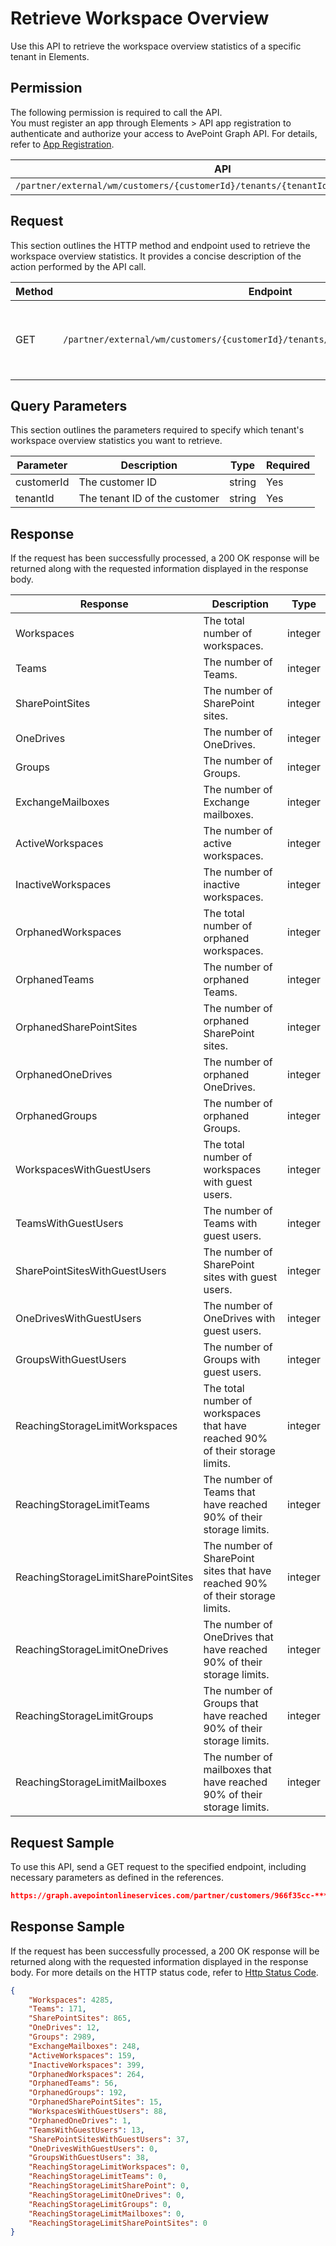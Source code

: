# Retrieve Workspace Overview

Use this API to retrieve the workspace overview statistics of a specific tenant in Elements.  

## Permission  

The following permission is required to call the API.  
You must register an app through Elements > API app registration to authenticate and authorize your access to AvePoint Graph API. For details, refer to [App Registration](https://cdn.avepoint.com/assets/apelements-webhelp/avepoint-elements-for-partners/index.htm#!Documents/appregistration.htm).

| API | Permission |
|-----------|-----------|
| `/partner/external/wm/customers/{customerId}/tenants/{tenantId}/overview/workspace` | partner.wm.read.all |  


## Request

This section outlines the HTTP method and endpoint used to retrieve the workspace overview statistics. It provides a concise description of the action performed by the API call.

| Method | Endpoint | Description |
|-----------|-----------|-----------|
|GET|`/partner/external/wm/customers/{customerId}/tenants/{tenantId}/overview/workspace`|Retrieves statistics of workspcaes for a specific tenant.|

## Query Parameters

This section outlines the parameters required to specify which tenant's workspace overview statistics you want to retrieve.

| Parameter | Description | Type | Required |
| --- | --- | --- | --- |
| customerId | The customer ID | string | Yes |
| tenantId | The tenant ID of the customer | string | Yes |


## Response

If the request has been successfully processed, a 200 OK response will be returned along with the requested information displayed in the response body.

| Response | Description | Type |
| --- | --- | --- |
| Workspaces | The total number of workspaces. | integer |
| Teams | The number of Teams. | integer |
| SharePointSites | The number of SharePoint sites.  | integer |
| OneDrives | The number of OneDrives. | integer |
| Groups | The number of Groups. | integer |
| ExchangeMailboxes | The number of Exchange mailboxes. | integer |
| ActiveWorkspaces | The number of active workspaces. | integer |
| InactiveWorkspaces | The number of inactive workspaces. | integer |
| OrphanedWorkspaces | The total number of orphaned workspaces. | integer |
| OrphanedTeams | The number of orphaned Teams. | integer |
| OrphanedSharePointSites | The number of orphaned SharePoint sites. | integer |
| OrphanedOneDrives | The number of orphaned OneDrives. | integer |
| OrphanedGroups | The number of orphaned Groups. | integer |
| WorkspacesWithGuestUsers | The total number of workspaces with guest users. | integer |
| TeamsWithGuestUsers | The number of Teams with guest users. | integer |
| SharePointSitesWithGuestUsers | The number of SharePoint sites with guest users. | integer |
| OneDrivesWithGuestUsers | The number of OneDrives with guest users. | integer |
| GroupsWithGuestUsers | The number of Groups with guest users. | integer |
| ReachingStorageLimitWorkspaces | The total number of workspaces that have reached 90% of their storage limits. | integer |
| ReachingStorageLimitTeams | The number of Teams that have reached 90% of their storage limits. | integer |
| ReachingStorageLimitSharePointSites | The number of SharePoint sites that have reached 90% of their storage limits. | integer |
| ReachingStorageLimitOneDrives | The number of OneDrives that have reached 90% of their storage limits. | integer |
| ReachingStorageLimitGroups | The number of Groups that have reached 90% of their storage limits. | integer |
| ReachingStorageLimitMailboxes | The number of mailboxes that have reached 90% of their storage limits. | integer |


## Request Sample

To use this API, send a GET request to the specified endpoint, including necessary parameters as defined in the references.

```json
https://graph.avepointonlineservices.com/partner/customers/966f35cc-****-4070-****-25cd****2a07/tenants/0c7715b3-****-4c4c-****-f363****acec/overview/workspace
```

## Response Sample

If the request has been successfully processed, a 200 OK response will be returned along with the requested information displayed in the response body. For more details on the HTTP status code, refer to [Http Status Code](https://learn.avepoint.com/elements/Use-AvePoint-Graph-API.html#http-status-code).

```json 
{
    "Workspaces": 4285,
    "Teams": 171,
    "SharePointSites": 865,
    "OneDrives": 12,
    "Groups": 2989,
    "ExchangeMailboxes": 248,
    "ActiveWorkspaces": 159,
    "InactiveWorkspaces": 399,
    "OrphanedWorkspaces": 264,
    "OrphanedTeams": 56,
    "OrphanedGroups": 192,
    "OrphanedSharePointSites": 15,
    "WorkspacesWithGuestUsers": 88,
    "OrphanedOneDrives": 1,
    "TeamsWithGuestUsers": 13,
    "SharePointSitesWithGuestUsers": 37,
    "OneDrivesWithGuestUsers": 0,
    "GroupsWithGuestUsers": 38,
    "ReachingStorageLimitWorkspaces": 0,
    "ReachingStorageLimitTeams": 0,
    "ReachingStorageLimitSharePoint": 0,
    "ReachingStorageLimitOneDrives": 0,
    "ReachingStorageLimitGroups": 0,
    "ReachingStorageLimitMailboxes": 0,
    "ReachingStorageLimitSharePointSites": 0
}